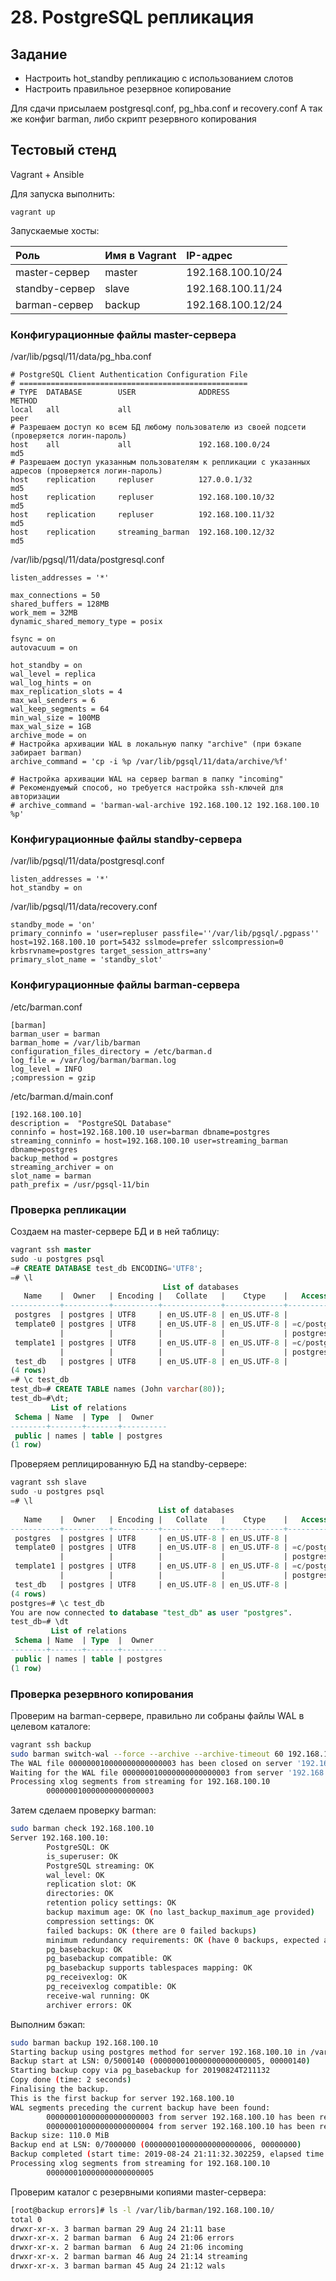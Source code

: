 # 28. PostgreSQL репликация  

## Задание

- Настроить hot_standby репликацию с использованием слотов
- Настроить правильное резервное копирование

Для сдачи присылаем postgresql.conf, pg_hba.conf и recovery.conf
А так же конфиг barman, либо скрипт резервного копирования

## Тестовый стенд

Vagrant + Ansible

Для запуска выполнить:

```
vagrant up
```
Запускаемые хосты:

| Роль           | Имя в Vagrant   | IP-адрес          |
|:-------------- |:--------------- |:----------------- |
| master-сервер  | master          | 192.168.100.10/24 |
| standby-сервер | slave           | 192.168.100.11/24 |
| barman-сервер  | backup          | 192.168.100.12/24 |

### Конфигурационные файлы master-сервера

/var/lib/pgsql/11/data/pg_hba.conf
```
# PostgreSQL Client Authentication Configuration File
# ===================================================
# TYPE  DATABASE        USER              ADDRESS                            METHOD
local   all             all                                                  peer
# Разрешаем доступ ко всем БД любому пользователю из своей подсети (проверяется логин-пароль) 
host    all             all               192.168.100.0/24                   md5
# Разрешаем доступ указанным пользователям к репликации с указанных адресов (проверяется логин-пароль)
host    replication     repluser          127.0.0.1/32                       md5
host    replication     repluser          192.168.100.10/32                  md5
host    replication     repluser          192.168.100.11/32                  md5
host    replication     streaming_barman  192.168.100.12/32                  md5
```

/var/lib/pgsql/11/data/postgresql.conf
```
listen_addresses = '*'

max_connections = 50
shared_buffers = 128MB
work_mem = 32MB
dynamic_shared_memory_type = posix

fsync = on
autovacuum = on

hot_standby = on
wal_level = replica
wal_log_hints = on
max_replication_slots = 4
max_wal_senders = 6
wal_keep_segments = 64
min_wal_size = 100MB
max_wal_size = 1GB
archive_mode = on
# Настройка архивации WAL в локальную папку "archive" (при бэкапе забирает barman)
archive_command = 'cp -i %p /var/lib/pgsql/11/data/archive/%f'

# Настройка архивации WAL на сервер barman в папку "incoming"
# Рекомендуемый способ, но требуется настройка ssh-ключей для авторизации
# archive_command = 'barman-wal-archive 192.168.100.12 192.168.100.10 %p'
```

### Конфигурационные файлы standby-сервера 

/var/lib/pgsql/11/data/postgresql.conf
```
listen_addresses = '*'
hot_standby = on
```
/var/lib/pgsql/11/data/recovery.conf
```
standby_mode = 'on'
primary_conninfo = 'user=repluser passfile=''/var/lib/pgsql/.pgpass'' host=192.168.100.10 port=5432 sslmode=prefer sslcompression=0 krbsrvname=postgres target_session_attrs=any'
primary_slot_name = 'standby_slot'
```

### Конфигурационные файлы barman-сервера

/etc/barman.conf
```
[barman]
barman_user = barman
barman_home = /var/lib/barman
configuration_files_directory = /etc/barman.d
log_file = /var/log/barman/barman.log
log_level = INFO
;compression = gzip
```
/etc/barman.d/main.conf
```
[192.168.100.10]
description =  "PostgreSQL Database"
conninfo = host=192.168.100.10 user=barman dbname=postgres
streaming_conninfo = host=192.168.100.10 user=streaming_barman dbname=postgres
backup_method = postgres
streaming_archiver = on
slot_name = barman
path_prefix = /usr/pgsql-11/bin
```

### Проверка репликации

Создаем на master-сервере БД и в ней таблицу:

```sql
vagrant ssh master
sudo -u postgres psql
=# CREATE DATABASE test_db ENCODING='UTF8';
=# \l
                                  List of databases
   Name    |  Owner   | Encoding |   Collate   |    Ctype    |   Access privileges
-----------+----------+----------+-------------+-------------+-----------------------
 postgres  | postgres | UTF8     | en_US.UTF-8 | en_US.UTF-8 |
 template0 | postgres | UTF8     | en_US.UTF-8 | en_US.UTF-8 | =c/postgres          +
           |          |          |             |             | postgres=CTc/postgres
 template1 | postgres | UTF8     | en_US.UTF-8 | en_US.UTF-8 | =c/postgres          +
           |          |          |             |             | postgres=CTc/postgres
 test_db   | postgres | UTF8     | en_US.UTF-8 | en_US.UTF-8 |
(4 rows)
=# \c test_db
test_db=# CREATE TABLE names (John varchar(80));
test_db=#\dt;
         List of relations
 Schema | Name  | Type  |  Owner
--------+-------+-------+----------
 public | names | table | postgres
(1 row)
```
Проверяем реплицированную БД на standby-сервере:

```sql
vagrant ssh slave
sudo -u postgres psql
=# \l
                                 List of databases
   Name    |  Owner   | Encoding |   Collate   |    Ctype    |   Access privileges
-----------+----------+----------+-------------+-------------+-----------------------
 postgres  | postgres | UTF8     | en_US.UTF-8 | en_US.UTF-8 |
 template0 | postgres | UTF8     | en_US.UTF-8 | en_US.UTF-8 | =c/postgres          +
           |          |          |             |             | postgres=CTc/postgres
 template1 | postgres | UTF8     | en_US.UTF-8 | en_US.UTF-8 | =c/postgres          +
           |          |          |             |             | postgres=CTc/postgres
 test_db   | postgres | UTF8     | en_US.UTF-8 | en_US.UTF-8 |
(4 rows)
postgres=# \c test_db
You are now connected to database "test_db" as user "postgres".
test_db=# \dt
         List of relations
 Schema | Name  | Type  |  Owner
--------+-------+-------+----------
 public | names | table | postgres
(1 row)
```
### Проверка резервного копирования

Проверим на barman-сервере, правильно ли собраны файлы WAL в целевом каталоге:
```bash
vagrant ssh backup
sudo barman switch-wal --force --archive --archive-timeout 60 192.168.100.10
The WAL file 000000010000000000000003 has been closed on server '192.168.100.10'
Waiting for the WAL file 000000010000000000000003 from server '192.168.100.10' (max: 60 seconds)
Processing xlog segments from streaming for 192.168.100.10
        000000010000000000000003
```
Затем сделаем проверку barman:
```bash
sudo barman check 192.168.100.10
Server 192.168.100.10:
        PostgreSQL: OK
        is_superuser: OK
        PostgreSQL streaming: OK
        wal_level: OK
        replication slot: OK
        directories: OK
        retention policy settings: OK
        backup maximum age: OK (no last_backup_maximum_age provided)
        compression settings: OK
        failed backups: OK (there are 0 failed backups)
        minimum redundancy requirements: OK (have 0 backups, expected at least 0)
        pg_basebackup: OK
        pg_basebackup compatible: OK
        pg_basebackup supports tablespaces mapping: OK
        pg_receivexlog: OK
        pg_receivexlog compatible: OK
        receive-wal running: OK
        archiver errors: OK
```
Выполним бэкап:
```bash
sudo barman backup 192.168.100.10
Starting backup using postgres method for server 192.168.100.10 in /var/lib/barman/192.168.100.10/base/20190824T211132
Backup start at LSN: 0/5000140 (000000010000000000000005, 00000140)
Starting backup copy via pg_basebackup for 20190824T211132
Copy done (time: 2 seconds)
Finalising the backup.
This is the first backup for server 192.168.100.10
WAL segments preceding the current backup have been found:
        000000010000000000000003 from server 192.168.100.10 has been removed
        000000010000000000000004 from server 192.168.100.10 has been removed
Backup size: 110.0 MiB
Backup end at LSN: 0/7000000 (000000010000000000000006, 00000000)
Backup completed (start time: 2019-08-24 21:11:32.302259, elapsed time: 2 seconds)
Processing xlog segments from streaming for 192.168.100.10
        000000010000000000000005
```
Проверим каталог с резервными копиями master-сервера:
```bash
[root@backup errors]# ls -l /var/lib/barman/192.168.100.10/
total 0
drwxr-xr-x. 3 barman barman 29 Aug 24 21:11 base
drwxr-xr-x. 2 barman barman  6 Aug 24 21:06 errors
drwxr-xr-x. 2 barman barman  6 Aug 24 21:06 incoming
drwxr-xr-x. 2 barman barman 46 Aug 24 21:14 streaming
drwxr-xr-x. 3 barman barman 45 Aug 24 21:12 wals
```

